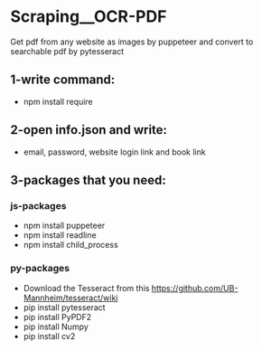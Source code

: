 # Scraping__OCR-PDF

Get pdf from any website as images by puppeteer and convert to searchable pdf by pytesseract

## 1-write command:
-   npm install require
## 2-open info.json and write:
-   email, password, website login link and book link

## 3-packages that you need:

### js-packages

-   npm install puppeteer
-   npm install readline
-   npm install child_process

### py-packages

-   Download the Tesseract from this https://github.com/UB-Mannheim/tesseract/wiki
-   pip install pytesseract
-   pip install PyPDF2
-   pip install Numpy
-   pip install cv2
